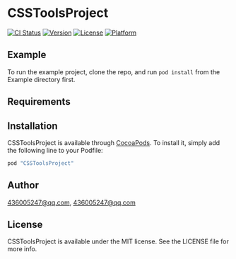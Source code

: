 # CSSToolsProject

[![CI Status](http://img.shields.io/travis/436005247@qq.com/CSSToolsProject.svg?style=flat)](https://travis-ci.org/436005247@qq.com/CSSToolsProject)
[![Version](https://img.shields.io/cocoapods/v/CSSToolsProject.svg?style=flat)](http://cocoapods.org/pods/CSSToolsProject)
[![License](https://img.shields.io/cocoapods/l/CSSToolsProject.svg?style=flat)](http://cocoapods.org/pods/CSSToolsProject)
[![Platform](https://img.shields.io/cocoapods/p/CSSToolsProject.svg?style=flat)](http://cocoapods.org/pods/CSSToolsProject)

## Example

To run the example project, clone the repo, and run `pod install` from the Example directory first.

## Requirements

## Installation

CSSToolsProject is available through [CocoaPods](http://cocoapods.org). To install
it, simply add the following line to your Podfile:

```ruby
pod "CSSToolsProject"
```

## Author

436005247@qq.com, 436005247@qq.com

## License

CSSToolsProject is available under the MIT license. See the LICENSE file for more info.
